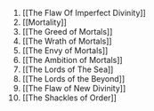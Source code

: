 1. [[The Flaw Of Imperfect Divinity]]
2. [[Mortality]]
3. [[The Greed of Mortals]]
4. [[The Wrath of Mortals]]
5. [[The Envy of Mortals]]
6. [[The Ambition of Mortals]]
7. [[The Lords of The Sea]]
8. [[The Lords of the Beyond]]
  9. [[The Flaw of New Divinity]]
10. [[The Shackles of Order]]